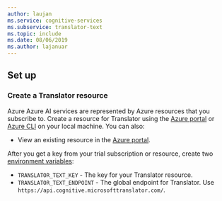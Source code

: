 ```yaml
---
author: laujan
ms.service: cognitive-services
ms.subservice: translator-text
ms.topic: include
ms.date: 08/06/2019
ms.author: lajanuar
---
```

## Set up

### Create a Translator resource

Azure Azure AI services are represented by Azure resources that you subscribe to. Create a resource for Translator using the [Azure portal](../../cognitive-services-apis-create-account.md) or [Azure CLI](../../cognitive-services-apis-create-account-cli.md) on your local machine. You can also:

* View an existing resource in the [Azure portal](https://portal.azure.com/).

After you get a key from your trial subscription or resource, create two [environment variables](../../cognitive-services-apis-create-account.md#configure-an-environment-variable-for-authentication):

* `TRANSLATOR_TEXT_KEY` - The key for your Translator resource.
* `TRANSLATOR_TEXT_ENDPOINT` - The global endpoint for Translator. Use `https://api.cognitive.microsofttranslator.com/`.
